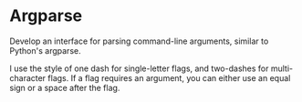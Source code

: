 # Argparse

Develop an interface for parsing command-line arguments, similar to Python's argparse. 

I use the style of one dash for single-letter flags, and two-dashes for multi-character flags. If a flag requires an argument, you can either use an equal sign or a space after the flag.
